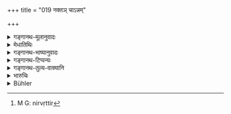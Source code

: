 +++
title = "019 नक्तञ् चाऽन्नम्"

+++

<details><summary>गङ्गानथ-मूलानुवादः</summary>

Having collected food to the best of his ability, he should eat it at night, or during the day; or he may do it at every fourth time, or at every eighth time.—(19).
</details>

<details><summary>मेधातिथिः</summary>

द्विर्भोजनस्य पुरुषार्थतया विहितत्वाद् अन्यतरस्मिन् काले निवृत्तिर्[^५] विधीयते । यथा यथा वयो ऽतिक्रामति तथा तथा भोजनकालं जह्यात् । चतुर्थम् अप्य् अष्टमावधिकतयाश्रयेत् । त्रीण्य् अहोरात्राण्य् अतीत्य चतुर्थे ऽहनि सायं भुञ्जानो **ऽष्टमकालिको** भवति । भोजनस्य प्रकृतत्वात् तद्विषयश् **चतुर्थकाल**संबन्धः प्रतीयते ॥ ६.१९ ॥


[^५]:
     M G: nirvṛttir
</details>

<details><summary>गङ्गानथ-भाष्यानुवादः</summary>

Two meals having been prescribed for the man’s ordinary purposes, the present text lays down the dropping of one of these meals for the Hermit. The sense is that as age goes on advancing, the man should go on dropping the mealtimes one by one. The ‘fourth’ meal-time is to be computed in the same manner us the ‘eighth’: Three days having elapsed, if one eats in the evening of the fourth day, he comes to be regarded as eating ‘*every eighth time*’. The act of *eating* being the subject-matter of the context, the ‘fourth’ (or ‘eighth’) time has to be taken as referring to that act.—(19).
</details>

<details><summary>गङ्गानथ-टिप्पन्यः</summary>

This verse is quoted in *Aparārka*, (p. 943), which notes that the text provides several options, to be adopted according to the physical strength of the person concerned; and the particular option selected in the beginning should be kept up throughout the life-stage.

The verse is quoted in *Mitākṣarā* verse XXI, which has the same note as
*Aparārka*.
</details>

<details><summary>गङ्गानथ-तुल्य-वाक्यानि</summary>

*Viṣṇu* (95.5.6).—‘He should eat at night, he may eat after having
fasted entirely for one day, or for two days, or for three days.’

*Yājñavalkya* (3.50).—‘He may maintain his life by the *Candrāyaṇa* or
the *Kṛcchra* method; or he may eat food on the lapse of a fortnight, or of a month, or of one day.’
</details>

<details><summary>भारुचिः</summary>

[लेखोऽव्यक्तः।]
</details>

<details><summary>Bühler</summary>

019	Having collected food according to his ability, he may either eat at night (only), or in the day-time (only), or at every fourth meal-time, or at every eighth.
</details>
